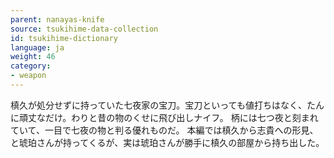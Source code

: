 ```yaml
---
parent: nanayas-knife
source: tsukihime-data-collection
id: tsukihime-dictionary
language: ja
weight: 46
category:
- weapon
---
```


槙久が処分せずに持っていた七夜家の宝刀。宝刀といっても値打ちはなく、たんに頑丈なだけ。わりと昔の物のくせに飛び出しナイフ。
柄には七つ夜と刻まれていて、一目で七夜の物と判る優れものだ。
本編では槙久から志貴への形見、と琥珀さんが持ってくるが、実は琥珀さんが勝手に槙久の部屋から持ち出した。
